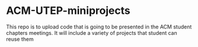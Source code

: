 # ACM-UTEP-miniprojects
This repo is to upload code that is going to be presented in the ACM student chapters meetings. It will include a variety of projects that student can reuse them
